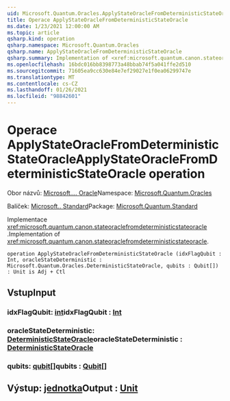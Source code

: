```yaml
---
uid: Microsoft.Quantum.Oracles.ApplyStateOracleFromDeterministicStateOracle
title: Operace ApplyStateOracleFromDeterministicStateOracle
ms.date: 1/23/2021 12:00:00 AM
ms.topic: article
qsharp.kind: operation
qsharp.namespace: Microsoft.Quantum.Oracles
qsharp.name: ApplyStateOracleFromDeterministicStateOracle
qsharp.summary: Implementation of <xref:microsoft.quantum.canon.stateoraclefromdeterministicstateoracle>.
ms.openlocfilehash: 16bdc016bb8398773a48bbab74f5a041ffe2d510
ms.sourcegitcommit: 71605ea9cc630e84e7ef29027e1f0ea06299747e
ms.translationtype: MT
ms.contentlocale: cs-CZ
ms.lasthandoff: 01/26/2021
ms.locfileid: "98842601"
---
```

# <a name="applystateoraclefromdeterministicstateoracle-operation"></a><span data-ttu-id="e6a4d-102">Operace ApplyStateOracleFromDeterministicStateOracle</span><span class="sxs-lookup"><span data-stu-id="e6a4d-102">ApplyStateOracleFromDeterministicStateOracle operation</span></span>

<span data-ttu-id="e6a4d-103">Obor názvů: [Microsoft.... Oracle](xref:Microsoft.Quantum.Oracles)</span><span class="sxs-lookup"><span data-stu-id="e6a4d-103">Namespace: [Microsoft.Quantum.Oracles](xref:Microsoft.Quantum.Oracles)</span></span>

<span data-ttu-id="e6a4d-104">Balíček: [Microsoft.. Standard](https://nuget.org/packages/Microsoft.Quantum.Standard)</span><span class="sxs-lookup"><span data-stu-id="e6a4d-104">Package: [Microsoft.Quantum.Standard](https://nuget.org/packages/Microsoft.Quantum.Standard)</span></span>


<span data-ttu-id="e6a4d-105">Implementace <xref:microsoft.quantum.canon.stateoraclefromdeterministicstateoracle> .</span><span class="sxs-lookup"><span data-stu-id="e6a4d-105">Implementation of <xref:microsoft.quantum.canon.stateoraclefromdeterministicstateoracle>.</span></span>

```qsharp
operation ApplyStateOracleFromDeterministicStateOracle (idxFlagQubit : Int, oracleStateDeterministic : Microsoft.Quantum.Oracles.DeterministicStateOracle, qubits : Qubit[]) : Unit is Adj + Ctl
```


## <a name="input"></a><span data-ttu-id="e6a4d-106">Vstup</span><span class="sxs-lookup"><span data-stu-id="e6a4d-106">Input</span></span>

### <a name="idxflagqubit--int"></a><span data-ttu-id="e6a4d-107">idxFlagQubit: [int](xref:microsoft.quantum.lang-ref.int)</span><span class="sxs-lookup"><span data-stu-id="e6a4d-107">idxFlagQubit : [Int](xref:microsoft.quantum.lang-ref.int)</span></span>




### <a name="oraclestatedeterministic--deterministicstateoracle"></a><span data-ttu-id="e6a4d-108">oracleStateDeterministic: [DeterministicStateOracle](xref:Microsoft.Quantum.Oracles.DeterministicStateOracle)</span><span class="sxs-lookup"><span data-stu-id="e6a4d-108">oracleStateDeterministic : [DeterministicStateOracle](xref:Microsoft.Quantum.Oracles.DeterministicStateOracle)</span></span>




### <a name="qubits--qubit"></a><span data-ttu-id="e6a4d-109">qubits: [qubit](xref:microsoft.quantum.lang-ref.qubit)[]</span><span class="sxs-lookup"><span data-stu-id="e6a4d-109">qubits : [Qubit](xref:microsoft.quantum.lang-ref.qubit)[]</span></span>





## <a name="output--unit"></a><span data-ttu-id="e6a4d-110">Výstup: [jednotka](xref:microsoft.quantum.lang-ref.unit)</span><span class="sxs-lookup"><span data-stu-id="e6a4d-110">Output : [Unit](xref:microsoft.quantum.lang-ref.unit)</span></span>

